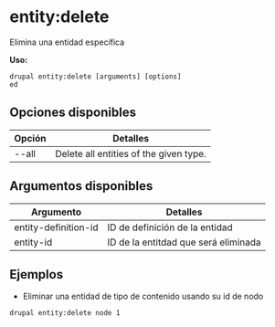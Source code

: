 # entity:delete
Elimina una entidad específica

**Uso:**
```
drupal entity:delete [arguments] [options]
ed
```

## Opciones disponibles
Opción | Detalles
-------|-------------
--all | Delete all entities of the given type.

## Argumentos disponibles
Argumento | Detalles
---------|-------------
entity-definition-id | ID de definición de la entidad
entity-id | ID de la entitdad que será eliminada

## Ejemplos
* Eliminar una entidad de tipo de contenido usando su id de nodo
```
drupal entity:delete node 1
```
